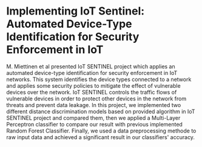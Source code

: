# Implementing IoT Sentinel: Automated Device-Type Identification for Security Enforcement in IoT

M. Miettinen et al presented IoT SENTINEL project which applies an automated device-type identification for security enforcement in IoT networks. This system identifies the device types connected to a network and applies some security 
policies to mitigate the effect of vulnerable devices over the network. IoT SENTINEL controls the traffic flows of 
vulnerable devices in order to protect other devices in the network from threats and prevent data leakage. In this project, 
we implemented two different distance discrimination models based on provided algorithm in IoT SENTINEL project and compared them, then we applied a Multi-Layer Perceptron classifier to compare our result with previous implemented Random Forest Classifier. Finally, we used a data preprocessing methode to raw input data and achieved a significant result in our classifiers' accuracy. 
